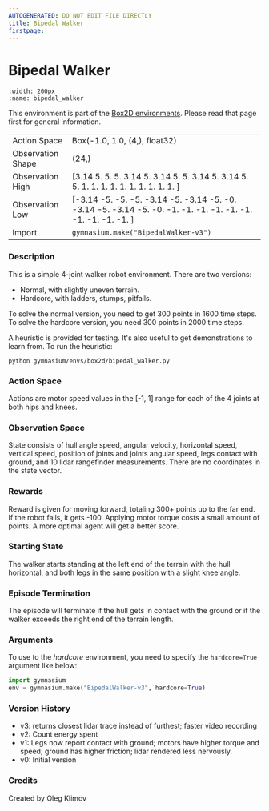 ```yaml
---
AUTOGENERATED: DO NOT EDIT FILE DIRECTLY
title: Bipedal Walker
firstpage:
---
```


# Bipedal Walker

```{figure} ../../_static/videos/box2d/bipedal_walker.gif 
:width: 200px
:name: bipedal_walker
```

This environment is part of the <a href='..'>Box2D environments</a>. Please read that page first for general information.

|   |   |
|---|---|
| Action Space | Box(-1.0, 1.0, (4,), float32) |
| Observation Shape | (24,) |
| Observation High | [3.14 5.   5.   5.   3.14 5.   3.14 5.   5.   3.14 5.   3.14 5.   5.  1.   1.   1.   1.   1.   1.   1.   1.   1.   1.  ] |
| Observation Low | [-3.14 -5.   -5.   -5.   -3.14 -5.   -3.14 -5.   -0.   -3.14 -5.   -3.14  -5.   -0.   -1.   -1.   -1.   -1.   -1.   -1.   -1.   -1.   -1.   -1.  ] |
| Import | `gymnasium.make("BipedalWalker-v3")` | 


### Description
This is a simple 4-joint walker robot environment.
There are two versions:
- Normal, with slightly uneven terrain.
- Hardcore, with ladders, stumps, pitfalls.

To solve the normal version, you need to get 300 points in 1600 time steps.
To solve the hardcore version, you need 300 points in 2000 time steps.

A heuristic is provided for testing. It's also useful to get demonstrations
to learn from. To run the heuristic:
```
python gymnasium/envs/box2d/bipedal_walker.py
```

### Action Space
Actions are motor speed values in the [-1, 1] range for each of the
4 joints at both hips and knees.

### Observation Space
State consists of hull angle speed, angular velocity, horizontal speed,
vertical speed, position of joints and joints angular speed, legs contact
with ground, and 10 lidar rangefinder measurements. There are no coordinates
in the state vector.

### Rewards
Reward is given for moving forward, totaling 300+ points up to the far end.
If the robot falls, it gets -100. Applying motor torque costs a small
amount of points. A more optimal agent will get a better score.

### Starting State
The walker starts standing at the left end of the terrain with the hull
horizontal, and both legs in the same position with a slight knee angle.

### Episode Termination
The episode will terminate if the hull gets in contact with the ground or
if the walker exceeds the right end of the terrain length.

### Arguments
To use to the _hardcore_ environment, you need to specify the
`hardcore=True` argument like below:
```python
import gymnasium
env = gymnasium.make("BipedalWalker-v3", hardcore=True)
```

### Version History
- v3: returns closest lidar trace instead of furthest;
    faster video recording
- v2: Count energy spent
- v1: Legs now report contact with ground; motors have higher torque and
    speed; ground has higher friction; lidar rendered less nervously.
- v0: Initial version


<!-- ### References -->

### Credits
Created by Oleg Klimov
